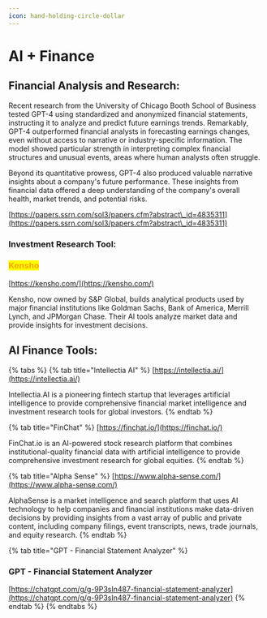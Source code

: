 ```yaml
---
icon: hand-holding-circle-dollar
---
```


# AI + Finance

## Financial Analysis and Research:&#x20;

Recent research from the University of Chicago Booth School of Business tested GPT-4 using standardized and anonymized financial statements, instructing it to analyze and predict future earnings trends. Remarkably, GPT-4 outperformed financial analysts in forecasting earnings changes, even without access to narrative or industry-specific information. The model showed particular strength in interpreting complex financial structures and unusual events, areas where human analysts often struggle.

Beyond its quantitative prowess, GPT-4 also produced valuable narrative insights about a company's future performance. These insights from financial data offered a deep understanding of the company's overall health, market trends, and potential risks.

[https://papers.ssrn.com/sol3/papers.cfm?abstract\_id=4835311](https://papers.ssrn.com/sol3/papers.cfm?abstract\_id=4835311)



### **Investment Research Tool:**

### <mark style="color:orange;">Kensho</mark>

[https://kensho.com/](https://kensho.com/)

Kensho, now owned by S\&P Global, builds analytical products used by major financial institutions like Goldman Sachs, Bank of America, Merrill Lynch, and JPMorgan Chase. Their AI tools analyze market data and provide insights for investment decisions.



## AI Finance Tools:

{% tabs %}
{% tab title="Intellectia AI" %}
[https://intellectia.ai/](https://intellectia.ai/)

Intellectia.AI is a pioneering fintech startup that leverages artificial intelligence to provide comprehensive financial market intelligence and investment research tools for global investors.
{% endtab %}

{% tab title="FinChat" %}
[https://finchat.io/](https://finchat.io/)

FinChat.io is an AI-powered stock research platform that combines institutional-quality financial data with artificial intelligence to provide comprehensive investment research for global equities.
{% endtab %}

{% tab title="Alpha Sense" %}
[https://www.alpha-sense.com/](https://www.alpha-sense.com/)

AlphaSense is a market intelligence and search platform that uses AI technology to help companies and financial institutions make data-driven decisions by providing insights from a vast array of public and private content, including company filings, event transcripts, news, trade journals, and equity research.
{% endtab %}

{% tab title="GPT - Financial Statement Analyzer" %}
### GPT - Financial Statement Analyzer

[https://chatgpt.com/g/g-9P3sIn487-financial-statement-analyzer](https://chatgpt.com/g/g-9P3sIn487-financial-statement-analyzer)
{% endtab %}
{% endtabs %}





